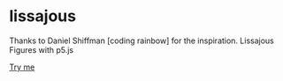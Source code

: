 # lissajous

Thanks to Daniel Shiffman [coding rainbow] for the inspiration.
Lissajous Figures with p5.js

[Try me](https://michaelkemp.github.io/lissajous/)
